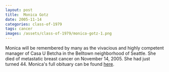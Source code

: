```yaml
---
layout: post
title:  Monica Gotz
date: 2005-11-14
categories: class-of-1979
tags: cancer
images: /assets/class-of-1979/monica-gotz-1.png
---
```

Monica will be remembered by many as the vivacious and highly competent manager of Casa U Betcha in the Belltown neighborhood of Seattle. She died of metastatic breast cancer on November 14, 2005. She had just turned 44. Monica's full obituary can be found [here](http://tinyurl.com/ksd3kyl).
